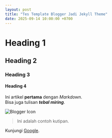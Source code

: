 ```yaml
---
layout: post
title: "Tes Template Blogger Jadi Jekyll Theme"
date: 2025-09-14 10:00:00 +0700
---
```


# Heading 1
## Heading 2
### Heading 3
#### Heading 4

Ini artikel **pertama** dengan _Markdown_.  
Bisa juga tulisan ***tebal miring***.

![Blogger Icon](https://upload.wikimedia.org/wikipedia/commons/b/b9/Blogger_icon_2017.svg)

> Ini adalah contoh kutipan.

Kunjungi [Google](https://www.google.com).
